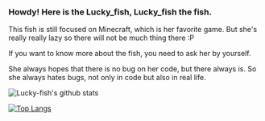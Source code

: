	  	      	 	   	       	     	   	       	    
### Howdy! Here is the Lucky_fish, Lucky_fish the fish.		       	  
    	     		      	    	  	  		    	 
 	      	    	  	       	    	     	   	 	      
This fish is still focused on Minecraft, which is her favorite game. But she's really really lazy so there will not be much thing there :P
 	 	       	  	     	 	      	      	     
If you want to know more about the fish, you need to ask her by yourself.
	   	 	     	     	       	      	      	 	  
She always hopes that there is no bug on her code, but there always is. So she always hates bugs, not only in code but also in real life.
	    	     	       	      	    	 	  		    
![Lucky-fish's github stats](https://github-readme-stats.vercel.app/api?username=Lucky-fish&show_icons=true&theme=shades-of-purple)
     	     	      	   	  	  		    	 	  
[![Top Langs](https://github-readme-stats.vercel.app/api/top-langs/?username=Lucky-fish&layout=compact&theme=shades-of-purple)](https://github.com/Lucky-fish)
      	      	   	   	  	    	       	    	    
		   		     	     	   	      	    
	  		    	     	     	      	   	  	  
	    	     	     	      	  	  	   	       	    
 	 	    			   	 	    	 	    
      	 	   	  		    	 	  	      	    
  	   	      	     	   	     	      	      	 	  
       		 		  	  	  	       	  
	 		      	     	   	   		     	   
      	    			       		    	 	    	      
  	  	   	       	    	 	   	      	     	  
   	   		 		      		  	   	       
    	 	 	    			       	      	     	     
       	      	     	  	   	   	    	 	 	    
		   	    	    	 	     	    		
	   	  	     	     	   	      	    		   
   	    	 	     	      	 	   	       	    	 
     	   	    			 	 	 	 	       
      	      	  	  		    	   	 	      	  
  	       	    	    	 	     	      	    		  
       		
